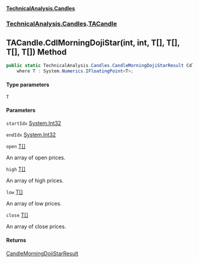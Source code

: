 #### [TechnicalAnalysis.Candles](TechnicalAnalysis.Candles.md 'TechnicalAnalysis.Candles')
### [TechnicalAnalysis.Candles](TechnicalAnalysis.Candles.md#TechnicalAnalysis.Candles 'TechnicalAnalysis.Candles').[TACandle](TACandle.md 'TechnicalAnalysis.Candles.TACandle')

## TACandle.CdlMorningDojiStar<T>(int, int, T[], T[], T[], T[]) Method

```csharp
public static TechnicalAnalysis.Candles.CandleMorningDojiStarResult CdlMorningDojiStar<T>(int startIdx, int endIdx, T[] open, T[] high, T[] low, T[] close)
    where T : System.Numerics.IFloatingPoint<T>;
```
#### Type parameters

<a name='TechnicalAnalysis.Candles.TACandle.CdlMorningDojiStar_T_(int,int,T[],T[],T[],T[]).T'></a>

`T`
#### Parameters

<a name='TechnicalAnalysis.Candles.TACandle.CdlMorningDojiStar_T_(int,int,T[],T[],T[],T[]).startIdx'></a>

`startIdx` [System.Int32](https://docs.microsoft.com/en-us/dotnet/api/System.Int32 'System.Int32')

<a name='TechnicalAnalysis.Candles.TACandle.CdlMorningDojiStar_T_(int,int,T[],T[],T[],T[]).endIdx'></a>

`endIdx` [System.Int32](https://docs.microsoft.com/en-us/dotnet/api/System.Int32 'System.Int32')

<a name='TechnicalAnalysis.Candles.TACandle.CdlMorningDojiStar_T_(int,int,T[],T[],T[],T[]).open'></a>

`open` [T](TACandle.CdlMorningDojiStar_T_(int,int,T[],T[],T[],T[]).md#TechnicalAnalysis.Candles.TACandle.CdlMorningDojiStar_T_(int,int,T[],T[],T[],T[]).T 'TechnicalAnalysis.Candles.TACandle.CdlMorningDojiStar<T>(int, int, T[], T[], T[], T[]).T')[[]](https://docs.microsoft.com/en-us/dotnet/api/System.Array 'System.Array')

An array of open prices.

<a name='TechnicalAnalysis.Candles.TACandle.CdlMorningDojiStar_T_(int,int,T[],T[],T[],T[]).high'></a>

`high` [T](TACandle.CdlMorningDojiStar_T_(int,int,T[],T[],T[],T[]).md#TechnicalAnalysis.Candles.TACandle.CdlMorningDojiStar_T_(int,int,T[],T[],T[],T[]).T 'TechnicalAnalysis.Candles.TACandle.CdlMorningDojiStar<T>(int, int, T[], T[], T[], T[]).T')[[]](https://docs.microsoft.com/en-us/dotnet/api/System.Array 'System.Array')

An array of high prices.

<a name='TechnicalAnalysis.Candles.TACandle.CdlMorningDojiStar_T_(int,int,T[],T[],T[],T[]).low'></a>

`low` [T](TACandle.CdlMorningDojiStar_T_(int,int,T[],T[],T[],T[]).md#TechnicalAnalysis.Candles.TACandle.CdlMorningDojiStar_T_(int,int,T[],T[],T[],T[]).T 'TechnicalAnalysis.Candles.TACandle.CdlMorningDojiStar<T>(int, int, T[], T[], T[], T[]).T')[[]](https://docs.microsoft.com/en-us/dotnet/api/System.Array 'System.Array')

An array of low prices.

<a name='TechnicalAnalysis.Candles.TACandle.CdlMorningDojiStar_T_(int,int,T[],T[],T[],T[]).close'></a>

`close` [T](TACandle.CdlMorningDojiStar_T_(int,int,T[],T[],T[],T[]).md#TechnicalAnalysis.Candles.TACandle.CdlMorningDojiStar_T_(int,int,T[],T[],T[],T[]).T 'TechnicalAnalysis.Candles.TACandle.CdlMorningDojiStar<T>(int, int, T[], T[], T[], T[]).T')[[]](https://docs.microsoft.com/en-us/dotnet/api/System.Array 'System.Array')

An array of close prices.

#### Returns
[CandleMorningDojiStarResult](CandleMorningDojiStarResult.md 'TechnicalAnalysis.Candles.CandleMorningDojiStarResult')